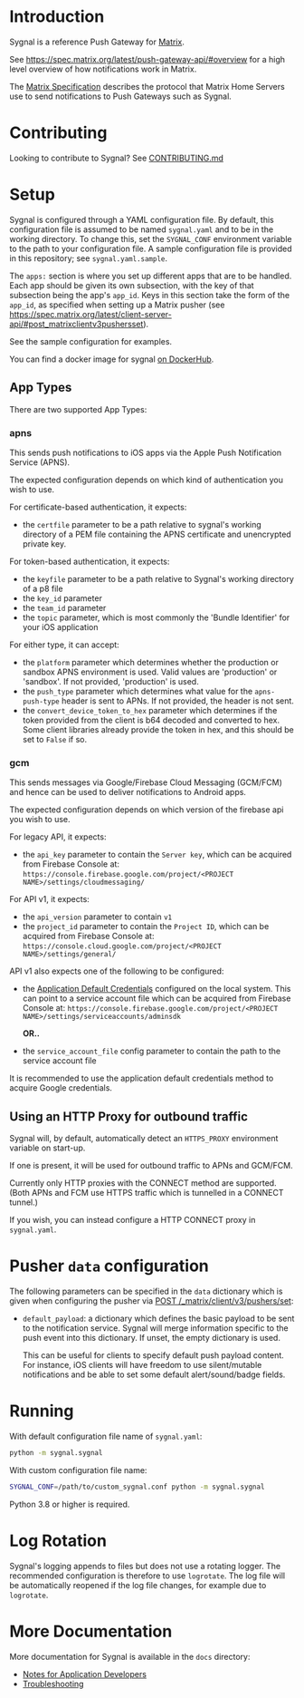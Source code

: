 Introduction
============

Sygnal is a reference Push Gateway for [Matrix](https://matrix.org/).

See https://spec.matrix.org/latest/push-gateway-api/#overview for a high
level overview of how notifications work in Matrix.

The [Matrix Specification](https://spec.matrix.org/latest/push-gateway-api/)
describes the protocol that Matrix Home Servers use to send notifications to Push
Gateways such as Sygnal.


Contributing
============

Looking to contribute to Sygnal? See [CONTRIBUTING.md](CONTRIBUTING.md)


Setup
=====

Sygnal is configured through a YAML configuration file. By default, this
configuration file is assumed to be named `sygnal.yaml` and to be in the
working directory. To change this, set the `SYGNAL_CONF` environment
variable to the path to your configuration file. A sample configuration
file is provided in this repository; see `sygnal.yaml.sample`.

The `apps:` section is where you set up different apps that
are to be handled. Each app should be given its own subsection, with the
key of that subsection being the app's `app_id`. Keys in this section
take the form of the `app_id`, as specified when setting up a Matrix
pusher (see
https://spec.matrix.org/latest/client-server-api/#post_matrixclientv3pushersset).

See the sample configuration for examples.

You can find a docker image for sygnal [on DockerHub](https://hub.docker.com/r/matrixdotorg/sygnal).


App Types
---------

There are two supported App Types:


### apns

This sends push notifications to iOS apps via the Apple Push
Notification Service (APNS).

The expected configuration depends on which kind of authentication you
wish to use.

For certificate-based authentication, it expects:

- the `certfile` parameter to be a path relative to sygnal's
  working directory of a PEM file containing the APNS
  certificate and unencrypted private key.

For token-based authentication, it expects:

- the `keyfile` parameter to be a path relative to Sygnal's
  working directory of a p8 file
- the `key_id` parameter
- the `team_id` parameter
- the `topic` parameter, which is most commonly the 'Bundle Identifier' for your
  iOS application

For either type, it can accept:

- the `platform` parameter which determines whether the production or sandbox
  APNS environment is used.
  Valid values are 'production' or 'sandbox'. If not provided, 'production' is used.
- the `push_type` parameter which determines what value for the `apns-push-type` header is sent to
  APNs. If not provided, the header is not sent.
- the `convert_device_token_to_hex` parameter which determines if the
  token provided from the client is b64 decoded and converted to
  hex. Some client libraries already provide the token in hex, and
  this should be set to `False` if so.

### gcm

This sends messages via Google/Firebase Cloud Messaging (GCM/FCM)
and hence can be used to deliver notifications to Android apps.

The expected configuration depends on which version of the firebase api you
wish to use.

For legacy API, it expects:

- the `api_key` parameter to contain the `Server key`,
  which can be acquired from Firebase Console at:
  `https://console.firebase.google.com/project/<PROJECT NAME>/settings/cloudmessaging/`
    
For API v1, it expects:

- the `api_version` parameter to contain `v1`
- the `project_id` parameter to contain the `Project ID`,
  which can be acquired from Firebase Console at:
  `https://console.cloud.google.com/project/<PROJECT NAME>/settings/general/`

API v1 also expects one of the following to be configured:
- the [Application Default Credentials](https://cloud.google.com/docs/authentication/application-default-credentials) configured on the local system.
  This can point to a service account file which can be acquired from Firebase Console at:
  `https://console.firebase.google.com/project/<PROJECT NAME>/settings/serviceaccounts/adminsdk`

  **OR..**

- the `service_account_file` config parameter to contain the path to the service account file

It is recommended to use the application default credentials method to acquire Google credentials.

Using an HTTP Proxy for outbound traffic
----------------------------------------

Sygnal will, by default, automatically detect an `HTTPS_PROXY`
environment variable on start-up.

If one is present, it will be used for outbound traffic to APNs and
GCM/FCM.

Currently only HTTP proxies with the CONNECT method are supported. (Both
APNs and FCM use HTTPS traffic which is tunnelled in a CONNECT tunnel.)

If you wish, you can instead configure a HTTP CONNECT proxy in
`sygnal.yaml`.


Pusher `data` configuration
===========================

The following parameters can be specified in the `data`
dictionary which is given when configuring the pusher via
[POST /_matrix/client/v3/pushers/set](https://spec.matrix.org/latest/client-server-api/#post_matrixclientv3pushersset):

- `default_payload`: a dictionary which defines the basic payload to
  be sent to the notification service. Sygnal will merge information
  specific to the push event into this dictionary. If unset, the empty
  dictionary is used.

  This can be useful for clients to specify default push payload
  content. For instance, iOS clients will have freedom to use
  silent/mutable notifications and be able to set some default
  alert/sound/badge fields.


Running
=======

With default configuration file name of `sygnal.yaml`:

```sh
python -m sygnal.sygnal
```

With custom configuration file name:

```sh
SYGNAL_CONF=/path/to/custom_sygnal.conf python -m sygnal.sygnal
```

Python 3.8 or higher is required.


Log Rotation
============

Sygnal's logging appends to files but does not use a rotating logger.
The recommended configuration is therefore to use `logrotate`. The log
file will be automatically reopened if the log file changes, for example
due to `logrotate`.


More Documentation
==================

More documentation for Sygnal is available in the `docs` directory:

-   [Notes for Application Developers](docs/applications.md)
-   [Troubleshooting](docs/troubleshooting.md)

